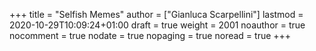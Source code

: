 +++
title = "Selfish Memes"
author = ["Gianluca Scarpellini"]
lastmod = 2020-10-29T10:09:24+01:00
draft = true
weight = 2001
noauthor = true
nocomment = true
nodate = true
nopaging = true
noread = true
+++

